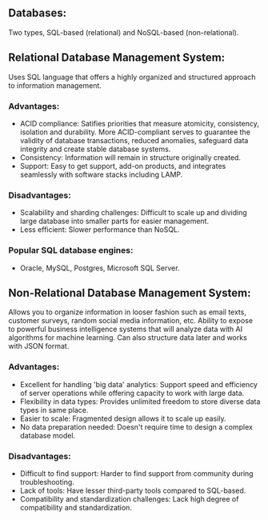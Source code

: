 ## Databases:
Two types, SQL-based (relational) and NoSQL-based (non-relational).

## Relational Database Management System:
Uses SQL language that offers a highly organized and structured approach to information management. 

### Advantages:
- ACID compliance: Satifies priorities that measure atomicity, consistency, isolation and durability. More ACID-compliant serves to guarantee the validity of database transactions, reduced anomalies, safeguard data integrity and create stable database systems.
- Consistency: Information will remain in structure originally created.
- Support: Easy to get support, add-on products, and integrates seamlessly with software stacks including LAMP.

### Disadvantages:
- Scalability and sharding challenges: Difficult to scale up and dividing large database into smaller parts for easier management.
- Less efficient: Slower performance than NoSQL.

### Popular SQL database engines:
- Oracle, MySQL, Postgres, Microsoft SQL Server.


## Non-Relational Database Management System:
Allows you to organize information in looser fashion such as email texts, customer surveys, random social media information, etc. Ability to expose to powerful business intelligence systems that will analyze data with AI algorithms for machine learning. Can also structure data later and works with JSON format. 

### Advantages:
- Excellent for handling 'big data' analytics: Support speed and efficiency of server operations while offering capacity to work with large data.
- Flexibility in data types: Provides unlimited freedom to store diverse data types in same place.
- Easier to scale: Fragmented design allows it to scale up easily. 
- No data preparation needed: Doesn't require time to design a complex database model. 

### Disadvantages:
- Difficult to find support: Harder to find support from community during troubleshooting.
- Lack of tools: Have lesser third-party tools compared to SQL-based. 
- Compatibility and standardization challenges: Lack high degree of compatibility and standardization.


